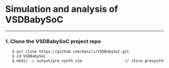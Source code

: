 # Simulation and analysis of VSDBabySoC
-----------

### 1. Clone the VSDBabySoC project repo
```bash
   $ git clone https://github.com/manili/VSDBabySoC.git
   $ cd VSDBabySoc
   $ mkdir -p output/pre_synth_sim                   // store presynthesis simulation results
```

